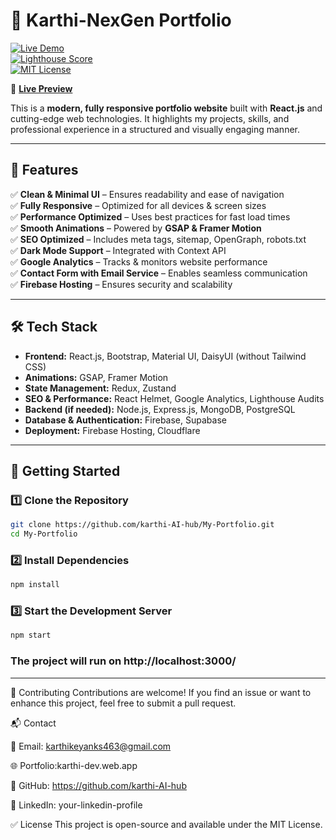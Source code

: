 # 📌 Karthi-NexGen Portfolio  

[![Live Demo](https://img.shields.io/badge/demo-live-brightgreen)](https://karthi-dev.web.app)  
[![Lighthouse Score](https://img.shields.io/badge/performance-98%25-success)](https://pagespeed.web.dev/)  
[![MIT License](https://img.shields.io/badge/license-MIT-blue)](LICENSE)  

🔗 **[Live Preview](https://karthi-dev.web.app)**  

This is a **modern, fully responsive portfolio website** built with **React.js** and cutting-edge web technologies. It highlights my projects, skills, and professional experience in a structured and visually engaging manner.  

---

## 🌟 Features  
✅ **Clean & Minimal UI** – Ensures readability and ease of navigation  
✅ **Fully Responsive** – Optimized for all devices & screen sizes  
✅ **Performance Optimized** – Uses best practices for fast load times  
✅ **Smooth Animations** – Powered by **GSAP & Framer Motion**  
✅ **SEO Optimized** – Includes meta tags, sitemap, OpenGraph, robots.txt  
✅ **Dark Mode Support** – Integrated with Context API  
✅ **Google Analytics** – Tracks & monitors website performance  
✅ **Contact Form with Email Service** – Enables seamless communication  
✅ **Firebase Hosting** – Ensures security and scalability  

---

## 🛠️ Tech Stack  
- **Frontend:** React.js, Bootstrap, Material UI, DaisyUI (without Tailwind CSS)  
- **Animations:** GSAP, Framer Motion  
- **State Management:** Redux, Zustand  
- **SEO & Performance:** React Helmet, Google Analytics, Lighthouse Audits  
- **Backend (if needed):** Node.js, Express.js, MongoDB, PostgreSQL  
- **Database & Authentication:** Firebase, Supabase  
- **Deployment:** Firebase Hosting, Cloudflare  

---

## 🚀 Getting Started  

### **1️⃣ Clone the Repository**
```sh
git clone https://github.com/karthi-AI-hub/My-Portfolio.git
cd My-Portfolio
```
### **2️⃣ Install Dependencies**
```sh
npm install
```
### **3️⃣ Start the Development Server**
```sh
npm start
```

### The project will run on http://localhost:3000/

---

📢 Contributing
Contributions are welcome! If you find an issue or want to enhance this project, feel free to submit a pull request.

📬 Contact

📧 Email: karthikeyanks463@gmail.com

🌐 Portfolio:karthi-dev.web.app

🐙 GitHub: https://github.com/karthi-AI-hub

💼 LinkedIn: your-linkedin-profile

✅ License
This project is open-source and available under the MIT License.